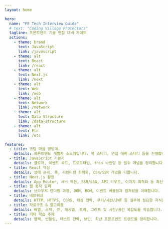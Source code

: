 ```yaml
---
layout: home

hero:
  name: "FE Tech Interview Guide"
  # text: "Coding Village Protectors"
  tagline: 프론트엔드 기술 면접 대비 가이드
  actions:
    - theme: brand
      text: JavaScript
      link: /javascript
    - theme: alt
      text: React
      link: /react
    - theme: alt
      text: Next.js
      link: /next
    - theme: alt
      text: Web
      link: /web
    - theme: alt
      text: Network
      link: /network
    - theme: alt
      text: Data Structure
      link: /data-structure
    - theme: alt
      text: Etc
      link: /etc

features:
  - title: 코딩 마을 방범대
    details: 프론트엔드 개발자 소모임입니다. 북 스터디, 면접 대비 스터디 등을 진행합니다.
  - title: JavaScript 기본기
    details: 클로저, 이벤트 루프, 프로토타입, this 바인딩 등 필수 개념을 정리합니다.
  - title: React 핵심
    details: 상태 관리, 훅, 리렌더링 최적화, CSR/SSR 개념을 다룹니다.
  - title: Next.js 활용
    details: App Router, 서버 액션, SSR/SSG, API 라우트, 이미지 최적화 등 최신 기능을 학습합니다.
  - title: 웹 동작 원리
    details: 브라우저 렌더링 과정, DOM, BOM, 이벤트 버블링과 캡처링을 이해합니다.
  - title: 네트워크
    details: HTTP, HTTPS, CORS, 캐싱 전략, 쿠키/세션/JWT 등 실무에 필요한 지식을 정리합니다.
  - title: 자료구조 & 알고리즘
    details: 배열, 스택, 큐, 해시맵, 트리, 그래프 및 시간/공간 복잡도를 학습합니다.
  - title: 기타 학습 주제
    details: 웹팩, 번들링, 테스트 전략, 보안, 최신 프론트엔드 트렌드를 정리합니다.
---
```

